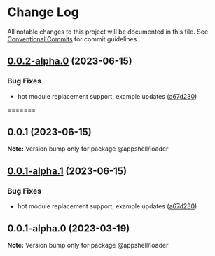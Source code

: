 # Change Log

All notable changes to this project will be documented in this file.
See [Conventional Commits](https://conventionalcommits.org) for commit guidelines.

## [0.0.2-alpha.0](https://github.com/navaris/appshell/compare/@appshell/loader@0.0.1...@appshell/loader@0.0.2-alpha.0) (2023-06-15)


### Bug Fixes

* hot module replacement support, example updates ([a67d230](https://github.com/navaris/appshell/commit/a67d2303b40f5911373225cc0b4ccf9b67c33d11))





=======
## 0.0.1 (2023-06-15)

**Note:** Version bump only for package @appshell/loader





## [0.0.1-alpha.1](https://github.com/navaris/appshell/compare/@appshell/loader@0.0.1-alpha.0...@appshell/loader@0.0.1-alpha.1) (2023-06-15)


### Bug Fixes

* hot module replacement support, example updates ([a67d230](https://github.com/navaris/appshell/commit/a67d2303b40f5911373225cc0b4ccf9b67c33d11))





## 0.0.1-alpha.0 (2023-03-19)

**Note:** Version bump only for package @appshell/loader
